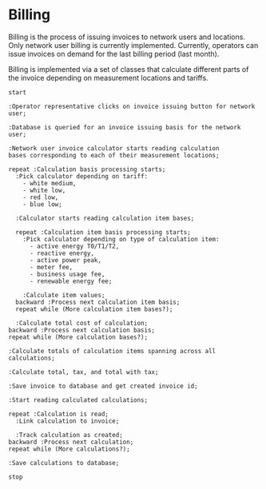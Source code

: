 # Billing

Billing is the process of issuing invoices to network users and locations. Only
network user billing is currently implemented. Currently, operators can issue
invoices on demand for the last billing period (last month).

Billing is implemented via a set of classes that calculate different parts of
the invoice depending on measurement locations and tariffs.

```plantuml
start

:Operator representative clicks on invoice issuing button for network user;

:Database is queried for an invoice issuing basis for the network user;

:Network user invoice calculator starts reading calculation
bases corresponding to each of their measurement locations;

repeat :Calculation basis processing starts;
  :Pick calculator depending on tariff:
    - white medium,
    - white low,
    - red low,
    - blue low;

  :Calculator starts reading calculation item bases;

  repeat :Calculation item basis processing starts;
    :Pick calculator depending on type of calculation item:
      - active energy T0/T1/T2,
      - reactive energy,
      - active power peak,
      - meter fee,
      - business usage fee,
      - renewable energy fee;

    :Calculate item values;
  backward :Process next calculation item basis;
  repeat while (More calculation item bases?);

  :Calculate total cost of calculation;
backward :Process next calculation basis;
repeat while (More calculation bases?);

:Calculate totals of calculation items spanning across all calculations;

:Calculate total, tax, and total with tax;

:Save invoice to database and get created invoice id;

:Start reading calculated calculations;

repeat :Calculation is read;
  :Link calculation to invoice;

  :Track calculation as created;
backward :Process next calculation;
repeat while (More calculations?);

:Save calculations to database;

stop
```
